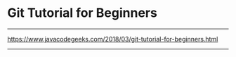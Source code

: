 # Git Tutorial for Beginners

***

https://www.javacodegeeks.com/2018/03/git-tutorial-for-beginners.html

***




